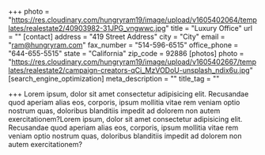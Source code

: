 +++
photo = "https://res.cloudinary.com/hungryram19/image/upload/v1605402064/templates/realestate2/40903982-31JPG_vngwwc.jpg"
title = "Luxury Office"
url = ""
[contact]
address = "419 Street Address"
city = "City"
email = "ram@hungryram.com"
fax_number = "514-596-6515"
office_phone = "644-655-5515"
state = "California"
zip_code = 92886
[photos]
photo = "https://res.cloudinary.com/hungryram19/image/upload/v1605402667/templates/realestate2/campaign-creators-qCi_MzVODoU-unsplash_ndix6u.jpg"
[search_engine_optimization]
meta_description = ""
title_tag = ""

+++
Lorem ipsum, dolor sit amet consectetur adipisicing elit. Recusandae quod aperiam alias eos, corporis, ipsum mollitia vitae rem veniam optio nostrum quas, doloribus blanditiis impedit ad dolorem non autem exercitationem?Lorem ipsum, dolor sit amet consectetur adipisicing elit. Recusandae quod aperiam alias eos, corporis, ipsum mollitia vitae rem veniam optio nostrum quas, doloribus blanditiis impedit ad dolorem non autem exercitationem?